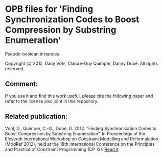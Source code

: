 OPB files for 'Finding Synchronization Codes to Boost Compression by Substring Enumeration'
========
Pseudo-boolean instances

Copyright (c) 2015, Dany Vohl, Claude-Guy Quimper, Danny Dubé. All rights reserved.

Comment:
--------
If you use it and find this work useful, please cite the following paper 
and refer to the license also joint in this repository. 


Related publication:
--------------------
Vohl, D., Quimper, C.-G., Dubé, D. 2012. “Finding Synchronization Codes to Boost Compression by Substring Enumeration”. In Proceedings of the Eleventh International Workshop on Constraint Modelling and Reformulation (ModRef 2012), held at the 18th International Conference on the Principles and Practice of Constraint Programming (CP 12). [Read it](https://www.researchgate.net/publication/255708267_Finding_Synchronization_Codes_to_Boost_Compression_by_Substring_Enumeration)